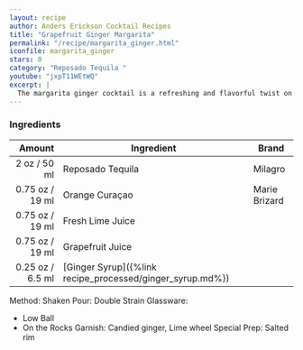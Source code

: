 ```yaml
---
layout: recipe
author: Anders Erickson Cocktail Recipes
title: "Grapefruit Ginger Margarita"
permalink: "/recipe/margarita_ginger.html"
iconfile: margarita_ginger
stars: 0
category: "Reposado Tequila "
youtube: "jxpT11WEtWQ"
excerpt: |
  The margarita ginger cocktail is a refreshing and flavorful twist on the classic margarita. It combines the bold flavors of ginger with the zesty lime juice and tequila, creating a unique and exciting drink.
---
```


### Ingredients

|  Amount | Ingredient                                      | Brand         |
| ------: | ----------------------------------------------- | ------------- |
|    2 oz / 50 ml | Reposado Tequila                                | Milagro       |
| 0.75 oz / 19 ml | Orange Curaçao                                  | Marie Brizard |
| 0.75 oz / 19 ml | Fresh Lime Juice                                |
| 0.75 oz / 19 ml | Grapefruit Juice                                |
| 0.25 oz / 6.5 ml | [Ginger Syrup]({%link recipe_processed/ginger_syrup.md%}) |

Method: Shaken
Pour: Double Strain
Glassware:
  - Low Ball
  - On the Rocks
  Garnish: Candied ginger, Lime wheel
  Special Prep: Salted rim
